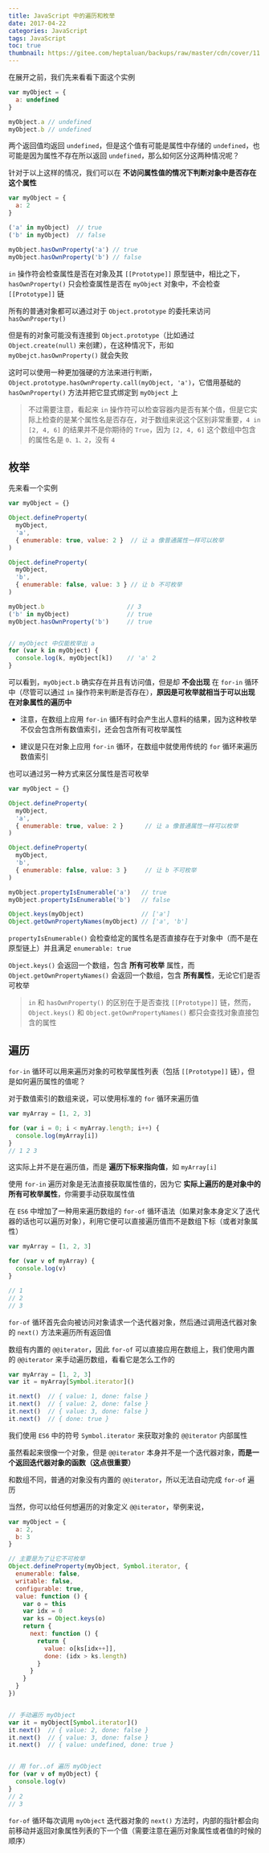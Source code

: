 ```yaml
---
title: JavaScript 中的遍历和枚举
date: 2017-04-22
categories: JavaScript
tags: JavaScript
toc: true
thumbnail: https://gitee.com/heptaluan/backups/raw/master/cdn/cover/11.jpg
---
```


在展开之前，我们先来看看下面这个实例

```js
var myObject = {
  a: undefined
}

myObject.a // undefined  
myObject.b // undefined
```

<!--more-->

两个返回值均返回 `undefined`，但是这个值有可能是属性中存储的 `undefined`，也可能是因为属性不存在所以返回 `undefined`，那么如何区分这两种情况呢？

针对于以上这样的情况，我们可以在 **不访问属性值的情况下判断对象中是否存在这个属性**

```js
var myObject = {
  a: 2
}

('a' in myObject)  // true 
('b' in myObject)  // false  

myObject.hasOwnProperty('a') // true 
myObject.hasOwnProperty('b') // false
```

`in` 操作符会检查属性是否在对象及其 `[[Prototype]]` 原型链中，相比之下，`hasOwnProperty()` 只会检查属性是否在 `myObject` 对象中，不会检查 `[[Prototype]]` 链

所有的普通对象都可以通过对于 `Object.prototype` 的委托来访问 `hasOwnProperty()`

但是有的对象可能没有连接到 `Object.prototype`（比如通过 `Object.create(null)` 来创建），在这种情况下，形如 `myObejct.hasOwnProperty()` 就会失败

这时可以使用一种更加强硬的方法来进行判断，`Object.prototype.hasOwnProperty.call(myObject, 'a')`，它借用基础的 `hasOwnProperty()` 方法并把它显式绑定到 `myObject` 上

> 不过需要注意，看起来 `in` 操作符可以检查容器内是否有某个值，但是它实际上检查的是某个属性名是否存在，对于数组来说这个区别非常重要，`4 in [2, 4, 6]` 的结果并不是你期待的 `True`，因为 `[2, 4, 6]` 这个数组中包含的属性名是 `0、1、2`，没有 `4`



## 枚举

先来看一个实例

```js
var myObject = {}

Object.defineProperty(
  myObject,
  'a',
  { enumerable: true, value: 2 }  // 让 a 像普通属性一样可以枚举 
)

Object.defineProperty(
  myObject,
  'b',
  { enumerable: false, value: 3 } // 让 b 不可枚举 
)

myObject.b                       // 3 
('b' in myObject)                // true  
myObject.hasOwnProperty('b')     // true 


// myObject 中仅能枚举出 a
for (var k in myObject) {
  console.log(k, myObject[k])    // 'a' 2
}

```

可以看到，`myObject.b` 确实存在并且有访问值，但是却 **不会出现** 在 `for-in` 循环中（尽管可以通过 `in` 操作符来判断是否存在），**原因是可枚举就相当于可以出现在对象属性的遍历中** 

* 注意，在数组上应用 `for-in` 循环有时会产生出人意料的结果，因为这种枚举不仅会包含所有数值索引，还会包含所有可枚举属性

* 建议是只在对象上应用 `for-in` 循环，在数组中就使用传统的 `for` 循环来遍历数值索引

也可以通过另一种方式来区分属性是否可枚举

```js
var myObject = {}

Object.defineProperty(
  myObject,
  'a',
  { enumerable: true, value: 2 }      // 让 a 像普通属性一样可以枚举 
)

Object.defineProperty(
  myObject,
  'b',
  { enumerable: false, value: 3 }     // 让 b 不可枚举 
)

myObject.propertyIsEnumerable('a')   // true 
myObject.propertyIsEnumerable('b')   // false  

Object.keys(myObject)                // ['a'] 
Object.getOwnPropertyNames(myObject) // ['a', 'b']
```

`propertyIsEnumerable()` 会检查给定的属性名是否直接存在于对象中（而不是在原型链上）并且满足 `enumerable: true`

`Object.keys()` 会返回一个数组，包含 **所有可枚举** 属性，而 `Object.getOwnPropertyNames()` 会返回一个数组，包含 **所有属性**，无论它们是否可枚举

> `in` 和 `hasOwnProperty()` 的区别在于是否查找 `[[Prototype]]` 链，然而，`Object.keys()` 和 `Object.getOwnPropertyNames()` 都只会查找对象直接包含的属性




## 遍历

`for-in` 循环可以用来遍历对象的可枚举属性列表（包括 `[[Prototype]]` 链），但是如何遍历属性的值呢？

对于数值索引的数组来说，可以使用标准的 `for` 循环来遍历值

```js
var myArray = [1, 2, 3]

for (var i = 0; i < myArray.length; i++) {
  console.log(myArray[i])
}
// 1 2 3
```

这实际上并不是在遍历值，而是 **遍历下标来指向值**，如 `myArray[i]`

使用 `for-in` 遍历对象是无法直接获取属性值的，因为它 **实际上遍历的是对象中的所有可枚举属性**，你需要手动获取属性值

在 `ES6` 中增加了一种用来遍历数组的 `for-of` 循环语法（如果对象本身定义了迭代器的话也可以遍历对象），利用它便可以直接遍历值而不是数组下标（或者对象属性）

```js
var myArray = [1, 2, 3]

for (var v of myArray) {
  console.log(v)
}

// 1  
// 2  
// 3
```

`for-of` 循环首先会向被访问对象请求一个迭代器对象，然后通过调用迭代器对象的 `next()` 方法来遍历所有返回值

数组有内置的 `@@iterator`，因此 `for-of` 可以直接应用在数组上，我们使用内置的 `@@iterator` 来手动遍历数组，看看它是怎么工作的

```js
var myArray = [1, 2, 3]
var it = myArray[Symbol.iterator]()

it.next()  // { value: 1, done: false }  
it.next()  // { value: 2, done: false }  
it.next()  // { value: 3, done: false }  
it.next()  // { done: true }
```

我们使用 `ES6` 中的符号 `Symbol.iterator` 来获取对象的 `@@iterator` 内部属性

虽然看起来很像一个对象，但是 `@@iterator` 本身并不是一个迭代器对象，**而是一个返回迭代器对象的函数（这点很重要）**

和数组不同，普通的对象没有内置的 `@@iterator`，所以无法自动完成 `for-of` 遍历

当然，你可以给任何想遍历的对象定义 `@@iterator`，举例来说，

```js
var myObject = {
  a: 2,
  b: 3
}

// 主要是为了让它不可枚举
Object.defineProperty(myObject, Symbol.iterator, {
  enumerable: false,
  writable: false,
  configurable: true,
  value: function () {
    var o = this
    var idx = 0
    var ks = Object.keys(o)
    return {
      next: function () {
        return {
          value: o[ks[idx++]],
          done: (idx > ks.length)
        }
      }
    }
  }
})


// 手动遍历 myObject 
var it = myObject[Symbol.iterator]()
it.next()  // { value: 2, done: false }  
it.next()  // { value: 3, done: false }  
it.next()  // { value: undefined, done: true } 


// 用 for..of 遍历 myObject 
for (var v of myObject) {
  console.log(v)
}
// 2
// 3
```

`for-of` 循环每次调用 `myObject` 迭代器对象的 `next()` 方法时，内部的指针都会向前移动并返回对象属性列表的下一个值（需要注意在遍历对象属性或者值的时候的顺序）

